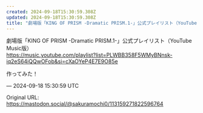 ```yaml
---
created: 2024-09-18T15:30:59.308Z
updated: 2024-09-18T15:30:59.308Z
title: "劇場版「KING OF PRISM -Dramatic PRISM.1-」公式プレイリスト（YouTube Music版）https://music.youtu[...]"
---
```


<p>劇場版「KING OF PRISM -Dramatic PRISM.1-」公式プレイリスト（YouTube Music版）<br /><a href="https://music.youtube.com/playlist?list=PLWBB358F5WMyBNnsk-iq2eS64iQQwOFob&amp;si=cXaOYeP4E7E9O85e" target="_blank" rel="nofollow noopener noreferrer" translate="no"><span class="invisible">https://</span><span class="ellipsis">music.youtube.com/playlist?lis</span><span class="invisible">t=PLWBB358F5WMyBNnsk-iq2eS64iQQwOFob&amp;si=cXaOYeP4E7E9O85e</span></a></p><p>作ってみた！</p>

&mdash; 2024-09-18 15:30:59 UTC

Original URL: https://mastodon.social/@sakuramochi0/113159271822596764
